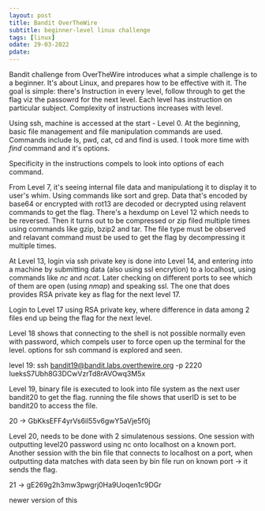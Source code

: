```yaml
---
layout: post
title: Bandit OverTheWire
subtitle: beginner-level linux challenge  
tags: [linux]
odate: 29-03-2022
pdate: 
---
```


Bandit challenge from OverTheWire introduces what a simple challenge is to a beginner. It's about Linux, and prepares how to be effective with it. The goal is simple: there's Instruction in every level, follow through to get the flag viz the passowrd for the next level. Each level has instruction on particular subject. Complexity of instructions increases with level.

Using ssh, machine is accessed at the start - Level 0. At the beginning, basic file management and file manipulation commands are used. Commands include ls, pwd, cat, cd and find is used. I took more time with _find_ command and it's options. 

Specificity in the instructions compels to look into options of each command.

From Level 7, it's seeing internal file data and manipulationg it to display it to user's whim. Using commands like sort and grep. Data that's encoded by base64 or encrypted with rot13 are decoded or decrypted using relavent commands to get the flag. There's a hexdump on Level 12 which needs to be reversed. Then it turns out to be compressed or zip filed multiple times using commands like gzip, bzip2 and tar. The file type must be observed and relavant command must be used to get the flag by decompressing it multiple times. 

At Level 13, login via ssh private key is done into Level 14, and entering into a machine by submitting data (also using ssl encrytion) to a localhost, using commands like *nc* and *ncat*. Later checking on different ports to see which of them are open (using *nmap*) and speaking ssl. The one that does provides RSA private key as flag for the next level 17.

Login to Level 17 using RSA private key, where difference in data among 2 files end up being the flag for the next level.

Level 18 shows that connecting to the shell is not possible normally even with password, which compels user to force open up the terminal for the level. options for ssh command is explored and seen. 

level 19: ssh bandit19@bandit.labs.overthewire.org -p 2220
IueksS7Ubh8G3DCwVzrTd8rAVOwq3M5x

Level 19, binary file is executed to look into file system as the next user bandit20 to get the flag. running the file shows that userID is set to be bandit20 to access the file.

20 -> GbKksEFF4yrVs6il55v6gwY5aVje5f0j

Level 20, needs to be done with 2 simulatenous sessions. One session with outputting level20 password using nc onto localhost on a known port. Another session with the bin file that connects to localhost on a port, when outputting data matches with data seen by bin file run on known port -> it sends the flag.

21 -> gE269g2h3mw3pwgrj0Ha9Uoqen1c9DGr

newer version of this